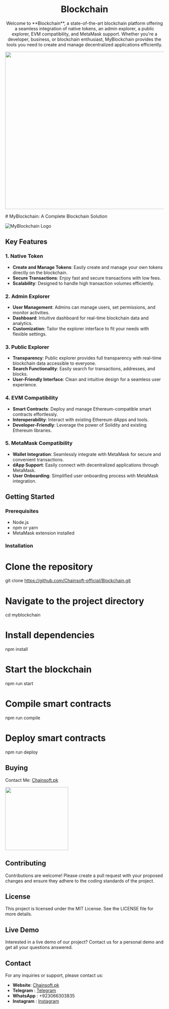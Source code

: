 <h1 align="center">Blockchain</h1>
<p align="center"> Welcome to **Blockchain**, a state-of-the-art blockchain platform offering a seamless integration of native tokens, an admin explorer, a public explorer, EVM compatibility, and MetaMask support. Whether you're a developer, business, or blockchain enthusiast, MyBlockchain provides the tools you need to create and manage decentralized applications efficiently.
</p>

<p align="center">
  <img src="https://github.com/user-attachments/assets/cc26a221-c09d-4ffe-b2e1-36bf829d9ead" width="800" height="500" />
</p>
# MyBlockchain: A Complete Blockchain Solution

![MyBlockchain Logo](path/to/logo.png)

## Key Features

### 1. Native Token
- **Create and Manage Tokens**: Easily create and manage your own tokens directly on the blockchain.
- **Secure Transactions**: Enjoy fast and secure transactions with low fees.
- **Scalability**: Designed to handle high transaction volumes efficiently.

### 2. Admin Explorer
- **User Management**: Admins can manage users, set permissions, and monitor activities.
- **Dashboard**: Intuitive dashboard for real-time blockchain data and analytics.
- **Customization**: Tailor the explorer interface to fit your needs with flexible settings.

### 3. Public Explorer
- **Transparency**: Public explorer provides full transparency with real-time blockchain data accessible to everyone.
- **Search Functionality**: Easily search for transactions, addresses, and blocks.
- **User-Friendly Interface**: Clean and intuitive design for a seamless user experience.

### 4. EVM Compatibility
- **Smart Contracts**: Deploy and manage Ethereum-compatible smart contracts effortlessly.
- **Interoperability**: Interact with existing Ethereum dApps and tools.
- **Developer-Friendly**: Leverage the power of Solidity and existing Ethereum libraries.

### 5. MetaMask Compatibility
- **Wallet Integration**: Seamlessly integrate with MetaMask for secure and convenient transactions.
- **dApp Support**: Easily connect with decentralized applications through MetaMask.
- **User Onboarding**: Simplified user onboarding process with MetaMask integration.

## Getting Started

### Prerequisites
- Node.js
- npm or yarn
- MetaMask extension installed

### Installation

# Clone the repository
git clone https://github.com/Chainsoft-official/Blockchain.git

# Navigate to the project directory
cd myblockchain

# Install dependencies
npm install

# Start the blockchain
npm run start

# Compile smart contracts
npm run compile

# Deploy smart contracts
npm run deploy

## Buying
Contact Me: [Chainsoft.pk](https://linktr.ee/Chainsoft.pk?utm_source=linktree_admin_share)

<p float="left">
  <img src="https://github.com/user-attachments/assets/2cb746d8-4e4f-487f-a899-ef8512a70d46" width="200" />
</p>

## Contributing
Contributions are welcome! Please create a pull request with your proposed changes and ensure they adhere to the coding standards of the project.

## License
This project is licensed under the MIT License. See the LICENSE file for more details.

## Live Demo

Interested in a live demo of our project? Contact us for a personal demo and get all your questions answered.

## Contact

For any inquiries or support, please contact us:

- **Website**: [Chainsoft.pk](https://linktr.ee/Chainsoft.pk?utm_source=linktree_admin_share)
- **Telegram** : [Telegram](https://web.telegram.org/a/)
- **WhatsApp** : +923066303835
- **Instagram** : [Instagram](https://www.instagram.com/chainsoft_officiall/)

